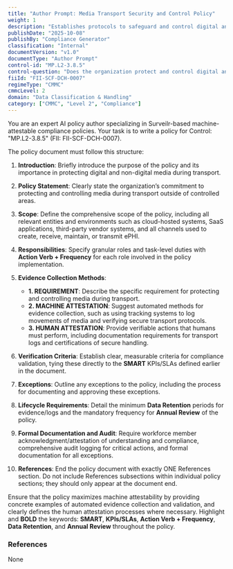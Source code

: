 ```yaml
---
title: "Author Prompt: Media Transport Security and Control Policy"
weight: 1
description: "Establishes protocols to safeguard and control digital and non-digital media during transport, ensuring compliance and protection of sensitive information."
publishDate: "2025-10-08"
publishBy: "Compliance Generator"
classification: "Internal"
documentVersion: "v1.0"
documentType: "Author Prompt"
control-id: "MP.L2-3.8.5"
control-question: "Does the organization protect and control digital and non-digital media during transport outside of controlled areas using appropriate security measures?"
fiiId: "FII-SCF-DCH-0007"
regimeType: "CMMC"
cmmcLevel: 2
domain: "Data Classification & Handling"
category: ["CMMC", "Level 2", "Compliance"]
---
```


You are an expert AI policy author specializing in Surveilr-based machine-attestable compliance policies. Your task is to write a policy for Control: "MP.L2-3.8.5" (FII: FII-SCF-DCH-0007). 

The policy document must follow this structure:

1. **Introduction**: Briefly introduce the purpose of the policy and its importance in protecting digital and non-digital media during transport.

2. **Policy Statement**: Clearly state the organization’s commitment to protecting and controlling media during transport outside of controlled areas.

3. **Scope**: Define the comprehensive scope of the policy, including all relevant entities and environments such as cloud-hosted systems, SaaS applications, third-party vendor systems, and all channels used to create, receive, maintain, or transmit ePHI.

4. **Responsibilities**: Specify granular roles and task-level duties with **Action Verb + Frequency** for each role involved in the policy implementation.

5. **Evidence Collection Methods**: 
   - **1. REQUIREMENT**: Describe the specific requirement for protecting and controlling media during transport.
   - **2. MACHINE ATTESTATION**: Suggest automated methods for evidence collection, such as using tracking systems to log movements of media and verifying secure transport protocols.
   - **3. HUMAN ATTESTATION**: Provide verifiable actions that humans must perform, including documentation requirements for transport logs and certifications of secure handling.

6. **Verification Criteria**: Establish clear, measurable criteria for compliance validation, tying these directly to the **SMART** KPIs/SLAs defined earlier in the document.

7. **Exceptions**: Outline any exceptions to the policy, including the process for documenting and approving these exceptions.

8. **Lifecycle Requirements**: Detail the minimum **Data Retention** periods for evidence/logs and the mandatory frequency for **Annual Review** of the policy.

9. **Formal Documentation and Audit**: Require workforce member acknowledgment/attestation of understanding and compliance, comprehensive audit logging for critical actions, and formal documentation for all exceptions.

10. **References**: End the policy document with exactly ONE References section. Do not include References subsections within individual policy sections; they should only appear at the document end.

Ensure that the policy maximizes machine attestability by providing concrete examples of automated evidence collection and validation, and clearly defines the human attestation processes where necessary. Highlight and **BOLD** the keywords: **SMART**, **KPIs/SLAs**, **Action Verb + Frequency**, **Data Retention**, and **Annual Review** throughout the policy.

### References
None